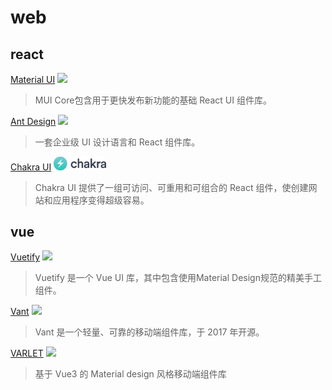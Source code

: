 # web

## react

[Material UI](https://github.com/mui/material-ui) <img width="21" src="https://mui.com/static/logo.svg">

> MUI Core包含用于更快发布新功能的基础 React UI 组件库。

[Ant Design](https://github.com/ant-design/ant-design)  <img width="21" src="https://gw.alipayobjects.com/zos/rmsportal/KDpgvguMpGfqaHPjicRK.svg">

> 一套企业级 UI 设计语言和 React 组件库。

[Chakra UI](https://github.com/chakra-ui/chakra-ui)  <img width="84" src="https://raw.githubusercontent.com/chakra-ui/chakra-ui/main/logo/logo-colored@2x.png" />

> Chakra UI 提供了一组可访问、可重用和可组合的 React 组件，使创建网站和应用程序变得超级容易。

## vue

[Vuetify](https://github.com/vuetifyjs/vuetify) <img width="21" src="https://cdn.vuetifyjs.com/images/logos/logo.svg">

> Vuetify 是一个 Vue UI 库，其中包含使用Material Design规范的精美手工组件。

[Vant](https://github.com/youzan/vant)  <img src="https://cdn.jsdelivr.net/npm/@vant/assets/logo.png" width="21">

> Vant 是一个轻量、可靠的移动端组件库，于 2017 年开源。

[VARLET](https://github.com/varletjs/varlet)  <img src="https://varlet-varletjs.vercel.app/logo.svg" width="21">

> 基于 Vue3 的 Material design 风格移动端组件库
